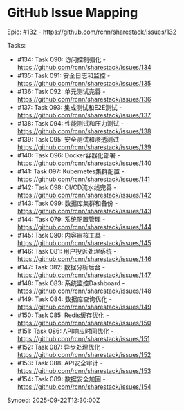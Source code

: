 # GitHub Issue Mapping

Epic: #132 - https://github.com/rcnn/sharestack/issues/132

Tasks:
- #134: Task 090: 访问控制强化 - https://github.com/rcnn/sharestack/issues/134
- #135: Task 091: 安全日志和监控 - https://github.com/rcnn/sharestack/issues/135
- #136: Task 092: 单元测试完善 - https://github.com/rcnn/sharestack/issues/136
- #137: Task 093: 集成测试和E2E测试 - https://github.com/rcnn/sharestack/issues/137
- #138: Task 094: 性能测试和压力测试 - https://github.com/rcnn/sharestack/issues/138
- #139: Task 095: 安全测试和渗透测试 - https://github.com/rcnn/sharestack/issues/139
- #140: Task 096: Docker容器化部署 - https://github.com/rcnn/sharestack/issues/140
- #141: Task 097: Kubernetes集群配置 - https://github.com/rcnn/sharestack/issues/141
- #142: Task 098: CI/CD流水线完善 - https://github.com/rcnn/sharestack/issues/142
- #143: Task 099: 数据库集群和备份 - https://github.com/rcnn/sharestack/issues/143
- #144: Task 079: 系统配置管理 - https://github.com/rcnn/sharestack/issues/144
- #145: Task 080: 内容审核工具 - https://github.com/rcnn/sharestack/issues/145
- #146: Task 081: 用户投诉处理系统 - https://github.com/rcnn/sharestack/issues/146
- #147: Task 082: 数据分析后台 - https://github.com/rcnn/sharestack/issues/147
- #148: Task 083: 系统监控Dashboard - https://github.com/rcnn/sharestack/issues/148
- #149: Task 084: 数据库查询优化 - https://github.com/rcnn/sharestack/issues/149
- #150: Task 085: Redis缓存优化 - https://github.com/rcnn/sharestack/issues/150
- #151: Task 086: API响应时间优化 - https://github.com/rcnn/sharestack/issues/151
- #152: Task 087: 异步处理优化 - https://github.com/rcnn/sharestack/issues/152
- #153: Task 088: API安全审计 - https://github.com/rcnn/sharestack/issues/153
- #154: Task 089: 数据安全加固 - https://github.com/rcnn/sharestack/issues/154

Synced: 2025-09-22T12:30:00Z
